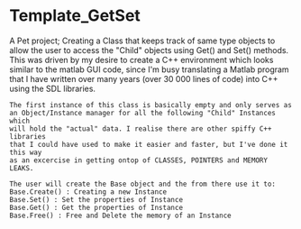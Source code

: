 # Template_GetSet
A Pet project; Creating a Class that keeps track of same type objects 
	to allow the user to access the "Child" objects using Get() and Set() methods. 
	This was driven by my desire to create a C++ environment which looks
	similar to the matlab GUI code, since I'm busy translating a Matlab program
	that I have written over many years (over 30 000 lines of code) into C++ 
	using the SDL libraries.

	The first instance of this class is basically empty and only serves as
	an Object/Instance manager for all the following "Child" Instances which
	will hold the "actual" data. I realise there are other spiffy C++ libraries 
	that I could have used to make it easier and faster, but I've done it this way
	as an excercise in getting ontop of CLASSES, POINTERS and MEMORY LEAKS.

	The user will create the Base object and the from there use it to:
	Base.Create() : Creating a new Instance
	Base.Set() : Set the properties of Instance 
	Base.Get() : Get the properties of Instance
	Base.Free() : Free and Delete the memory of an Instance
